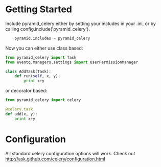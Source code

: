 Getting Started
=====================
Include pyramid_celery either by setting your includes in your .ini,
or by calling config.include('pyramid_celery').

``` python
    pyramid.includes = pyramid_celery
```

Now you can either use class based:

``` python
from pyramid_celery import Task
from eventq.managers.settings import UserPermissionManager

class AddTask(Task):
    def run(self, x, y):
        print x+y
```

or decorator based:

``` python
from pyramid_celery import celery

@celery.task
def add(x, y):
    print x+y
```

Configuration
=====================
All standard celery configuration options will work. Check out http://ask.github.com/celery/configuration.html
